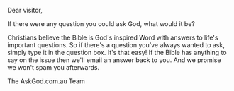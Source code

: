Dear visitor,

If there were any question you could ask God, what would it be?

Christians believe the Bible is God's inspired Word with answers to life's important questions. So if there's a question you’ve always wanted to ask, simply type it in the question box. It's that easy! If the Bible has anything to say on the issue then we'll email an answer back to you. And we promise we won't spam you afterwards.

The AskGod.com.au Team